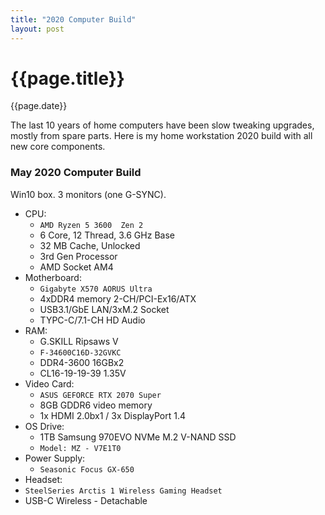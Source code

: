 ```yaml
---
title: "2020 Computer Build"
layout: post
---
```

# {{page.title}}

<p class='#meta'>{{page.date}}</p>

The last 10 years of home computers have been slow tweaking upgrades, mostly from
spare parts.  Here is my home workstation 2020 build with all new core components.

### May 2020 Computer Build

Win10 box. 3 monitors (one G-SYNC).

* CPU:
  * `AMD Ryzen 5 3600  Zen 2`
  * 6 Core, 12 Thread, 3.6 GHz Base
  * 32 MB Cache, Unlocked
  * 3rd Gen Processor
  * AMD Socket AM4
* Motherboard:
  * `Gigabyte X570 AORUS Ultra` 
  * 4xDDR4 memory 2-CH/PCI-Ex16/ATX
  * USB3.1/GbE LAN/3xM.2 Socket
  * TYPC-C/7.1-CH HD Audio
* RAM:
  * G.SKILL Ripsaws V
  * `F-34600C16D-32GVKC`
  * DDR4-3600 16GBx2
  * CL16-19-19-39 1.35V
* Video Card:
  * `ASUS GEFORCE RTX 2070 Super`
  * 8GB GDDR6 video memory
  * 1x HDMI 2.0bx1 / 3x DisplayPort 1.4
* OS Drive: 
  * 1TB Samsung 970EVO NVMe M.2 V-NAND SSD
  * `Model: MZ - V7E1T0`
* Power Supply:
  * `Seasonic Focus GX-650`
* Headset:
 * `SteelSeries Arctis 1 Wireless Gaming Headset` 
 * USB-C Wireless - Detachable
